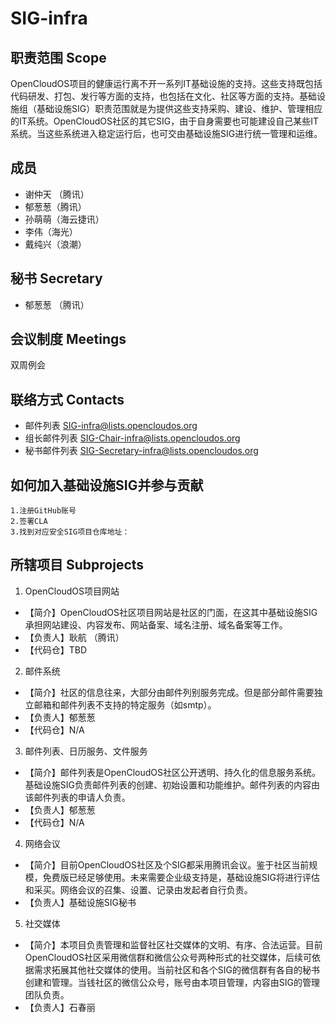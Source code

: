# SIG-infra

## 职责范围 Scope
OpenCloudOS项目的健康运行离不开一系列IT基础设施的支持。这些支持既包括代码研发、打包、发行等方面的支持，也包括在文化、社区等方面的支持。基础设施组（基础设施SIG）职责范围就是为提供这些支持采购、建设、维护、管理相应的IT系统。OpenCloudOS社区的其它SIG，由于自身需要也可能建设自己某些IT系统。当这些系统进入稳定运行后，也可交由基础设施SIG进行统一管理和运维。

## 成员 
* 谢仲天 （腾讯）
* 郁葱葱（腾讯）
* 孙萌萌（海云捷讯）
* 李伟（海光）
* 戴纯兴（浪潮）

## 秘书 Secretary
* 郁葱葱 （腾讯）
## 会议制度 Meetings
双周例会

## 联络方式 Contacts
* 邮件列表 SIG-infra@lists.opencloudos.org
* 组长邮件列表 SIG-Chair-infra@lists.opencloudos.org
* 秘书邮件列表 SIG-Secretary-infra@lists.opencloudos.org

## 如何加入基础设施SIG并参与贡献
	1.注册GitHub账号
	2.签署CLA
	3.找到对应安全SIG项目仓库地址：
  
## 所辖项目 Subprojects
1. OpenCloudOS项目网站
* 【简介】OpenCloudOS社区项目网站是社区的门面，在这其中基础设施SIG承担网站建设、内容发布、网站备案、域名注册、域名备案等工作。
* 【负责人】耿航 （腾讯）
* 【代码仓】TBD

2. 邮件系统
* 【简介】社区的信息往来，大部分由邮件列别服务完成。但是部分邮件需要独立邮箱和邮件列表不支持的特定服务（如smtp）。
* 【负责人】郁葱葱
* 【代码仓】N/A

3. 邮件列表、日历服务、文件服务
* 【简介】邮件列表是OpenCloudOS社区公开透明、持久化的信息服务系统。基础设施SIG负责邮件列表的创建、初始设置和功能维护。邮件列表的内容由该邮件列表的申请人负责。
* 【负责人】郁葱葱
* 【代码仓】N/A

4. 网络会议
* 【简介】目前OpenCloudOS社区及个SIG都采用腾讯会议。鉴于社区当前规模，免费版已经足够使用。未来需要企业级支持是，基础设施SIG将进行评估和采买。网络会议的召集、设置、记录由发起者自行负责。
* 【负责人】基础设施SIG秘书

5. 社交媒体
* 【简介】本项目负责管理和监督社区社交媒体的文明、有序、合法运营。目前OpenCloudOS社区采用微信群和微信公众号两种形式的社交媒体，后续可依据需求拓展其他社交媒体的使用。当前社区和各个SIG的微信群有各自的秘书创建和管理。当钱社区的微信公众号，账号由本项目管理，内容由SIG的管理团队负责。
* 【负责人】石春丽





